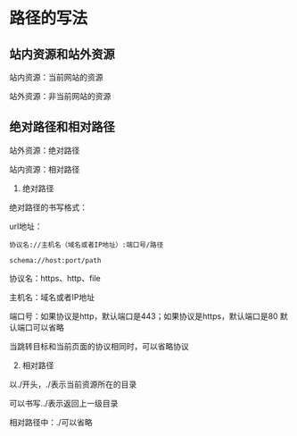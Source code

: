 # 路径的写法

## 站内资源和站外资源

站内资源：当前网站的资源

站外资源：非当前网站的资源

## 绝对路径和相对路径

站外资源：绝对路径

站内资源：相对路径

1. 绝对路径

绝对路径的书写格式：

url地址：

```
协议名://主机名（域名或者IP地址）:端口号/路径

schema://host:port/path
```

协议名：https、http、file

主机名：域名或者IP地址

端口号：如果协议是http，默认端口是443；如果协议是https，默认端口是80 默认端口可以省略

当跳转目标和当前页面的协议相同时，可以省略协议

2. 相对路径

以./开头，./表示当前资源所在的目录

可以书写../表示返回上一级目录

相对路径中：./可以省略